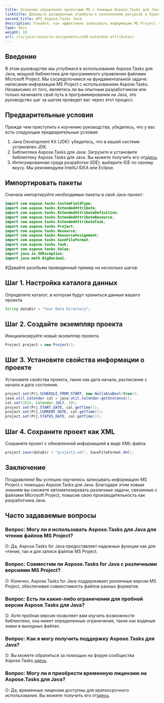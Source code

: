 ```yaml
---
title: Освоение управления проектами MS с помощью Aspose.Tasks для Java
linktitle: Добавьте расширенные атрибуты к назначениям ресурсов в Aspose.Tasks
second_title: API Aspose.Tasks Java
description: Узнайте, как эффективно записывать информацию MS Project с помощью Aspose.Tasks для Java. Пошаговое руководство для разработчиков Java.
type: docs
weight: 10
url: /ru/java/resource-assignments/add-extended-attributes/
---
```

## Введение
В этом руководстве мы углубимся в использование Aspose.Tasks для Java, мощной библиотеки для программного управления файлами Microsoft Project. Мы сосредоточимся на фундаментальной задаче: написании информации MS Project с использованием Aspose.Tasks. Независимо от того, являетесь ли вы опытным разработчиком или только начинаете свой путь в программировании на Java, это руководство шаг за шагом проведет вас через этот процесс.
## Предварительные условия
Прежде чем приступить к изучению руководства, убедитесь, что у вас есть следующие предварительные условия:
1. Java Development Kit (JDK): убедитесь, что в вашей системе установлен JDK.
2.  Библиотека Aspose.Tasks для Java: Загрузите и установите библиотеку Aspose.Tasks для Java. Вы можете получить его от[здесь](https://releases.aspose.com/tasks/java/).
3. Интегрированная среда разработки (IDE): выберите IDE по своему вкусу. Мы рекомендуем IntelliJ IDEA или Eclipse.

## Импортировать пакеты
Сначала импортируйте необходимые пакеты в свой Java-проект:
```java
import com.aspose.tasks.CustomFieldType;
import com.aspose.tasks.ExtendedAttribute;
import com.aspose.tasks.ExtendedAttributeDefinition;
import com.aspose.tasks.ExtendedAttributeResource;
import com.aspose.tasks.ExtendedAttributeTask;
import com.aspose.tasks.Project;
import com.aspose.tasks.Resource;
import com.aspose.tasks.ResourceAssignment;
import com.aspose.tasks.SaveFileFormat;
import com.aspose.tasks.Task;
import com.aspose.tasks.Value;
import java.io.IOException;
import java.math.BigDecimal;
```
#Давайте разобьем приведенный пример на несколько шагов:
## Шаг 1. Настройка каталога данных
Определите каталог, в котором будут храниться данные вашего проекта.
```java
String dataDir = "Your Data Directory";
```
## Шаг 2. Создайте экземпляр проекта
Инициализируйте новый экземпляр проекта.
```java
Project project = new Project();
```
## Шаг 3. Установите свойства информации о проекте
Установите свойства проекта, такие как дата начала, расписание с начала и дата состояния.
```java
project.set(Prj.SCHEDULE_FROM_START, new NullableBool(true));
java.util.Calendar cal = java.util.Calendar.getInstance();
cal.set(2014, Calendar.JULY, 10);
project.set(Prj.START_DATE, cal.getTime());
project.set(Prj.CURRENT_DATE, cal.getTime());
project.set(Prj.STATUS_DATE, cal.getTime());
```
## Шаг 4. Сохраните проект как XML
Сохраните проект с обновленной информацией в виде XML-файла.
```java
project.save(dataDir + "project3.xml", SaveFileFormat.Xml);
```

## Заключение
Поздравляем! Вы успешно научились записывать информацию MS Project с помощью Aspose.Tasks для Java. Благодаря этим новым знаниям вы сможете автоматизировать различные задачи, связанные с файлами Microsoft Project, повысив свою производительность как разработчика Java.
## Часто задаваемые вопросы
### Вопрос: Могу ли я использовать Aspose.Tasks для Java для чтения файлов MS Project?
О: Да, Aspose.Tasks for Java предоставляет надежные функции как для чтения, так и для записи файлов MS Project.
### Вопрос: Совместим ли Aspose.Tasks for Java с различными версиями MS Project?
О: Конечно, Aspose.Tasks for Java поддерживает различные версии MS Project, обеспечивая совместимость файлов разных форматов.
### Вопрос: Есть ли какие-либо ограничения для пробной версии Aspose.Tasks для Java?
О: Хотя пробная версия позволяет вам изучить возможности библиотеки, она имеет определенные ограничения, такие как водяные знаки в выходных файлах.
### Вопрос: Как я могу получить поддержку Aspose.Tasks для Java?
 О: Вы можете обратиться за помощью на форум сообщества Aspose.Tasks.[здесь](https://forum.aspose.com/c/tasks/15).
### Вопрос: Могу ли я приобрести временную лицензию на Aspose.Tasks для Java?
 О: Да, временные лицензии доступны для краткосрочного использования. Вы можете получить его от[здесь](https://purchase.aspose.com/temporary-license/).